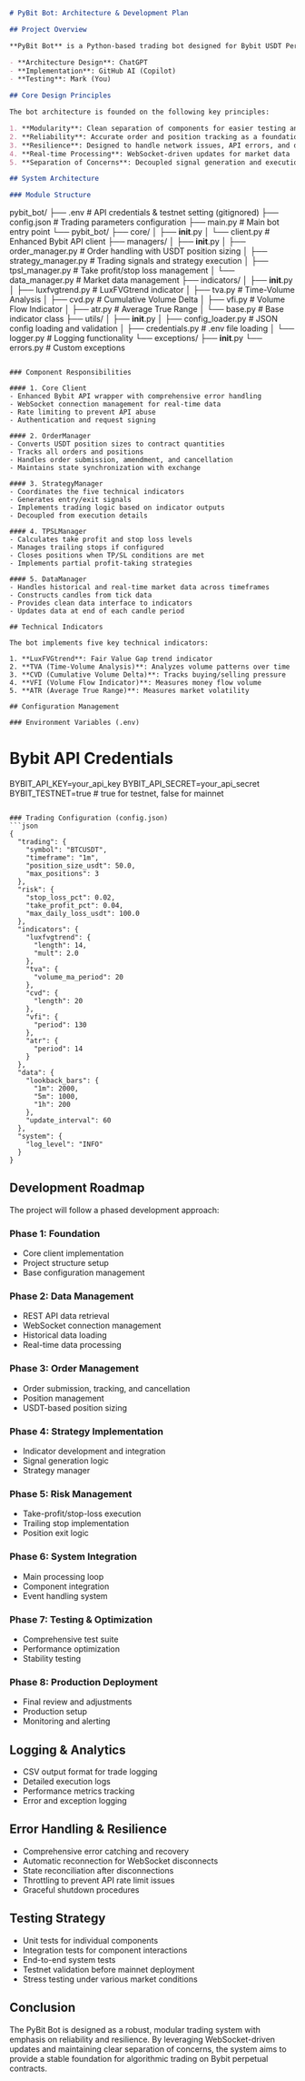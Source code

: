 ```markdown name=pybit_bot_architecture.md
# PyBit Bot: Architecture & Development Plan

## Project Overview

**PyBit Bot** is a Python-based trading bot designed for Bybit USDT Perpetual contracts. The project leverages a clear division of responsibilities:

- **Architecture Design**: ChatGPT
- **Implementation**: GitHub AI (Copilot)
- **Testing**: Mark (You)

## Core Design Principles

The bot architecture is founded on the following key principles:

1. **Modularity**: Clean separation of components for easier testing and maintenance
2. **Reliability**: Accurate order and position tracking as a foundation
3. **Resilience**: Designed to handle network issues, API errors, and disconnects
4. **Real-time Processing**: WebSocket-driven updates for market data
5. **Separation of Concerns**: Decoupled signal generation and execution logic

## System Architecture

### Module Structure

```
pybit_bot/
├── .env                       # API credentials & testnet setting (gitignored)
├── config.json                # Trading parameters configuration
├── main.py                    # Main bot entry point
└── pybit_bot/
    ├── core/
    │   ├── __init__.py
    │   └── client.py          # Enhanced Bybit API client
    ├── managers/
    │   ├── __init__.py
    │   ├── order_manager.py   # Order handling with USDT position sizing
    │   ├── strategy_manager.py # Trading signals and strategy execution
    │   ├── tpsl_manager.py    # Take profit/stop loss management
    │   └── data_manager.py    # Market data management
    ├── indicators/
    │   ├── __init__.py
    │   ├── luxfvgtrend.py     # LuxFVGtrend indicator
    │   ├── tva.py             # Time-Volume Analysis
    │   ├── cvd.py             # Cumulative Volume Delta
    │   ├── vfi.py             # Volume Flow Indicator
    │   ├── atr.py             # Average True Range
    │   └── base.py            # Base indicator class
    ├── utils/
    │   ├── __init__.py
    │   ├── config_loader.py   # JSON config loading and validation
    │   ├── credentials.py     # .env file loading
    │   └── logger.py          # Logging functionality
    └── exceptions/
        ├── __init__.py
        └── errors.py          # Custom exceptions
```

### Component Responsibilities

#### 1. Core Client
- Enhanced Bybit API wrapper with comprehensive error handling
- WebSocket connection management for real-time data
- Rate limiting to prevent API abuse
- Authentication and request signing

#### 2. OrderManager
- Converts USDT position sizes to contract quantities
- Tracks all orders and positions
- Handles order submission, amendment, and cancellation
- Maintains state synchronization with exchange

#### 3. StrategyManager
- Coordinates the five technical indicators
- Generates entry/exit signals
- Implements trading logic based on indicator outputs
- Decoupled from execution details

#### 4. TPSLManager
- Calculates take profit and stop loss levels
- Manages trailing stops if configured
- Closes positions when TP/SL conditions are met
- Implements partial profit-taking strategies

#### 5. DataManager
- Handles historical and real-time market data across timeframes
- Constructs candles from tick data
- Provides clean data interface to indicators
- Updates data at end of each candle period

## Technical Indicators

The bot implements five key technical indicators:

1. **LuxFVGtrend**: Fair Value Gap trend indicator
2. **TVA (Time-Volume Analysis)**: Analyzes volume patterns over time
3. **CVD (Cumulative Volume Delta)**: Tracks buying/selling pressure
4. **VFI (Volume Flow Indicator)**: Measures money flow volume
5. **ATR (Average True Range)**: Measures market volatility

## Configuration Management

### Environment Variables (.env)
```
# Bybit API Credentials
BYBIT_API_KEY=your_api_key
BYBIT_API_SECRET=your_api_secret
BYBIT_TESTNET=true           # true for testnet, false for mainnet


```

### Trading Configuration (config.json)
```json
{
  "trading": {
    "symbol": "BTCUSDT",
    "timeframe": "1m",
    "position_size_usdt": 50.0,
    "max_positions": 3
  },
  "risk": {
    "stop_loss_pct": 0.02,
    "take_profit_pct": 0.04,
    "max_daily_loss_usdt": 100.0
  },
  "indicators": {
    "luxfvgtrend": {
      "length": 14,
      "mult": 2.0
    },
    "tva": {
      "volume_ma_period": 20
    },
    "cvd": {
      "length": 20
    },
    "vfi": {
      "period": 130
    },
    "atr": {
      "period": 14
    }
  },
  "data": {
    "lookback_bars": {
      "1m": 2000,
      "5m": 1000,
      "1h": 200
    },
    "update_interval": 60
  },
  "system": {
    "log_level": "INFO"
  }
}
```

## Development Roadmap

The project will follow a phased development approach:

### Phase 1: Foundation
- Core client implementation
- Project structure setup
- Base configuration management

### Phase 2: Data Management
- REST API data retrieval
- WebSocket connection management
- Historical data loading
- Real-time data processing

### Phase 3: Order Management
- Order submission, tracking, and cancellation
- Position management
- USDT-based position sizing

### Phase 4: Strategy Implementation
- Indicator development and integration
- Signal generation logic
- Strategy manager

### Phase 5: Risk Management
- Take-profit/stop-loss execution
- Trailing stop implementation
- Position exit logic

### Phase 6: System Integration
- Main processing loop
- Component integration
- Event handling system

### Phase 7: Testing & Optimization
- Comprehensive test suite
- Performance optimization
- Stability testing

### Phase 8: Production Deployment
- Final review and adjustments
- Production setup
- Monitoring and alerting

## Logging & Analytics

- CSV output format for trade logging
- Detailed execution logs
- Performance metrics tracking
- Error and exception logging

## Error Handling & Resilience

- Comprehensive error catching and recovery
- Automatic reconnection for WebSocket disconnects
- State reconciliation after disconnections
- Throttling to prevent API rate limit issues
- Graceful shutdown procedures

## Testing Strategy

- Unit tests for individual components
- Integration tests for component interactions
- End-to-end system tests
- Testnet validation before mainnet deployment
- Stress testing under various market conditions

## Conclusion

The PyBit Bot is designed as a robust, modular trading system with emphasis on reliability and resilience. By leveraging WebSocket-driven updates and maintaining clear separation of concerns, the system aims to provide a stable foundation for algorithmic trading on Bybit perpetual contracts.
```